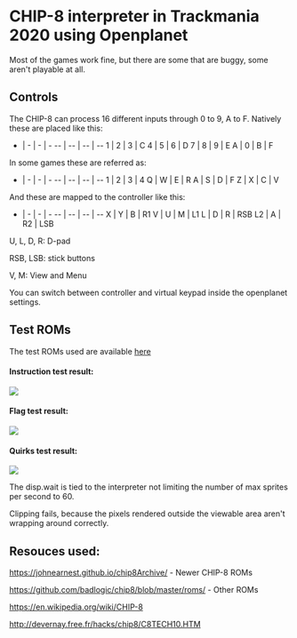 # CHIP-8 interpreter in Trackmania 2020 using Openplanet

Most of the games work fine, but there are some that are buggy, some aren't playable at all.

## Controls
The CHIP-8 can process 16 different inputs through 0 to 9, A to F.
Natively these are placed like this:

- | - | - | -
-- | -- | -- | --
1 | 2 | 3 | C
4 | 5 | 6 | D
7 | 8 | 9 | E
A | 0 | B | F

In some games these are referred as:
- | - | - | -
-- | -- | -- | --
1 | 2 | 3 | 4
Q | W | E | R
A | S | D | F
Z | X | C | V

And these are mapped to the controller like this:
- | - | - | -
-- | -- | -- | --
X | Y | B | R1
V | U | M | L1
L | D | R | RSB
L2 | A | R2 | LSB

U, L, D, R: D-pad

RSB, LSB: stick buttons

V, M: View and Menu

You can switch between controller and virtual keypad inside the openplanet settings.

## Test ROMs

The test ROMs used are available [here](https://github.com/Timendus/chip8-test-suite#chip-8-splash-screen)

#### Instruction test result:
![](https://cdn.discordapp.com/attachments/915699235020750888/1131620963218358283/instrtest.png)

#### Flag test result:
![](https://cdn.discordapp.com/attachments/915699235020750888/1131620963830730772/carrytest.png)

#### Quirks test result:
![](https://cdn.discordapp.com/attachments/915699235020750888/1131620963545530570/Screenshot_2.png)

The disp.wait is tied to the interpreter not limiting the number of max sprites per second to 60.

Clipping fails, because the pixels rendered outside the viewable area aren't wrapping around correctly.

## Resouces used:
https://johnearnest.github.io/chip8Archive/ - Newer CHIP-8 ROMs

https://github.com/badlogic/chip8/blob/master/roms/ - Other ROMs

https://en.wikipedia.org/wiki/CHIP-8

http://devernay.free.fr/hacks/chip8/C8TECH10.HTM